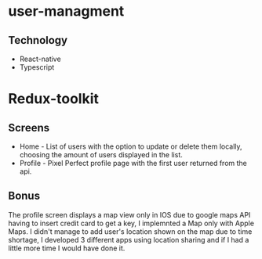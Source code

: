 # user-managment

## Technology 

* React-native
* Typescript
# Redux-toolkit

## Screens

* Home - List of users with the option to update or delete them locally, choosing the amount of users displayed in the list.
* Profile - Pixel Perfect profile page with the first user returned from the api.

## Bonus
The profile screen displays a map view only in IOS due to google maps API having to insert credit card to get a key, I implemnted a Map only with Apple Maps.
I didn't manage to add user's location shown on the map due to time shortage, I developed 3 different apps using location sharing and if I had a little more time I would have done it.
